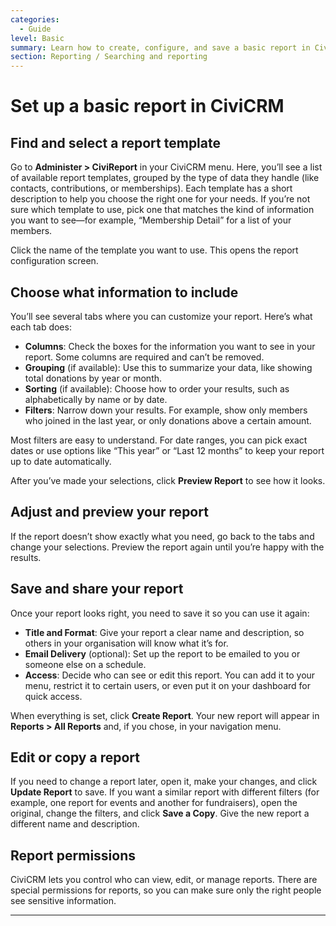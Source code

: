 ```yaml
---
categories:
  - Guide
level: Basic
summary: Learn how to create, configure, and save a basic report in CiviCRM using built-in templates, so you can easily track and share important information about your contacts, donations, or memberships.
section: Reporting / Searching and reporting
---
```


# Set up a basic report in CiviCRM

## Find and select a report template

Go to **Administer > CiviReport** in your CiviCRM menu. Here, you’ll see a list of available report templates, grouped by the type of data they handle (like contacts, contributions, or memberships). Each template has a short description to help you choose the right one for your needs. If you’re not sure which template to use, pick one that matches the kind of information you want to see—for example, “Membership Detail” for a list of your members.

Click the name of the template you want to use. This opens the report configuration screen.

## Choose what information to include

You’ll see several tabs where you can customize your report. Here’s what each tab does:

- **Columns**: Check the boxes for the information you want to see in your report. Some columns are required and can’t be removed.
- **Grouping** (if available): Use this to summarize your data, like showing total donations by year or month.
- **Sorting** (if available): Choose how to order your results, such as alphabetically by name or by date.
- **Filters**: Narrow down your results. For example, show only members who joined in the last year, or only donations above a certain amount.

Most filters are easy to understand. For date ranges, you can pick exact dates or use options like “This year” or “Last 12 months” to keep your report up to date automatically.

After you’ve made your selections, click **Preview Report** to see how it looks.

## Adjust and preview your report

If the report doesn’t show exactly what you need, go back to the tabs and change your selections. Preview the report again until you’re happy with the results.

## Save and share your report

Once your report looks right, you need to save it so you can use it again:

- **Title and Format**: Give your report a clear name and description, so others in your organisation will know what it’s for.
- **Email Delivery** (optional): Set up the report to be emailed to you or someone else on a schedule.
- **Access**: Decide who can see or edit this report. You can add it to your menu, restrict it to certain users, or even put it on your dashboard for quick access.

When everything is set, click **Create Report**. Your new report will appear in **Reports > All Reports** and, if you chose, in your navigation menu.

## Edit or copy a report

If you need to change a report later, open it, make your changes, and click **Update Report** to save. If you want a similar report with different filters (for example, one report for events and another for fundraisers), open the original, change the filters, and click **Save a Copy**. Give the new report a different name and description.

## Report permissions

CiviCRM lets you control who can view, edit, or manage reports. There are special permissions for reports, so you can make sure only the right people see sensitive information.

---

<!--
Source: https://docs.civicrm.org/some/page/
 -->

<!--
This page is a How
-to Guide: it focuses on the steps to achieve a specific task (creating and configuring a report) without explaining background concepts or theory. It is practical, action-oriented, and assumes the user knows why they want a report but not how to make one. The content is well-suited for non-expert users who need clear, step-by-step instructions. If the page included more about why certain report types exist or how reports fit into your organisation’s workflow, those parts would belong in an Explanation. Similarly, a full list of every possible column, filter, or permission would belong in a Reference. For best learning, consider splitting off exhaustive lists and technical details into a separate Reference page, and deeper context into an Explanation page. -->
